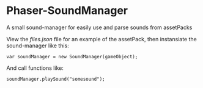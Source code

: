 # Phaser-SoundManager
A small sound-manager for easily use and parse sounds from assetPacks

View the *files.json* file for an example of the assetPack, then instansiate the sound-manager like this:
```
var soundManager = new SoundManager(gameObject);
```

And call functions like:
```
soundManager.playSound("somesound");
```
